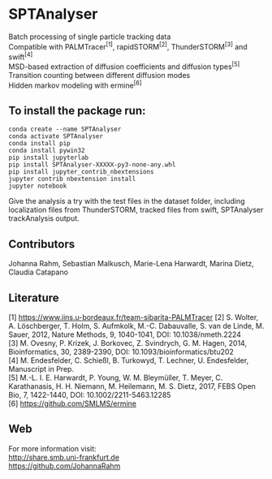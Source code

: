 # SPTAnalyser

Batch processing of single particle tracking data</br>
Compatible with PALMTracer<sup>[1]</sup>, rapidSTORM<sup>[2]</sup>, ThunderSTORM<sup>[3]</sup> and swift<sup>[4]</sup></br>
MSD-based extraction of diffusion coefficients and diffusion types<sup>[5]</sup></br>
Transition counting between different diffusion modes</br>
Hidden markov modeling with ermine<sup>[6]</sup>

## To install the package run:

```
conda create --name SPTAnalyser
conda activate SPTAnalyser
conda install pip
conda install pywin32
pip install jupyterlab
pip install SPTAnalyser-XXXXX-py3-none-any.whl
pip install jupyter_contrib_nbextensions
jupyter contrib nbextension install
jupyter notebook 
```

Give the analysis a try with the test files in the dataset folder, including localization files from ThunderSTORM, tracked files from swift, SPTAnalyser trackAnalysis output.

## Contributors
Johanna Rahm, Sebastian Malkusch, Marie-Lena Harwardt, Marina Dietz, Claudia Catapano

## Literature

[1] https://www.iins.u-bordeaux.fr/team-sibarita-PALMTracer
[2] S. Wolter, A. Löschberger, T. Holm, S. Aufmkolk, M.-C. Dabauvalle, S. van de Linde, M. Sauer, 2012, Nature Methods, 9, 1040-1041, DOI: 10.1038/nmeth.2224 </br>
[3] M. Ovesny, P. Krizek, J. Borkovec, Z. Svindrych, G. M. Hagen, 2014, Bioinformatics, 30, 2389-2390, DOI: 10.1093/bioinformatics/btu202 </br>
[4] M. Endesfelder, C. Schießl, B. Turkowyd, T. Lechner, U. Endesfelder, Manuscript in Prep. </br>
[5] M.-L. I. E. Harwardt, P. Young, W. M. Bleymüller, T. Meyer, C. Karathanasis, H. H. Niemann, M. Heilemann, M. S. Dietz, 2017, FEBS Open Bio, 7, 1422-1440, DOI: 10.1002/2211-5463.12285 </br>
[6] https://github.com/SMLMS/ermine


## Web
For more information visit:  </br>
http://share.smb.uni-frankfurt.de  </br>
https://github.com/JohannaRahm
